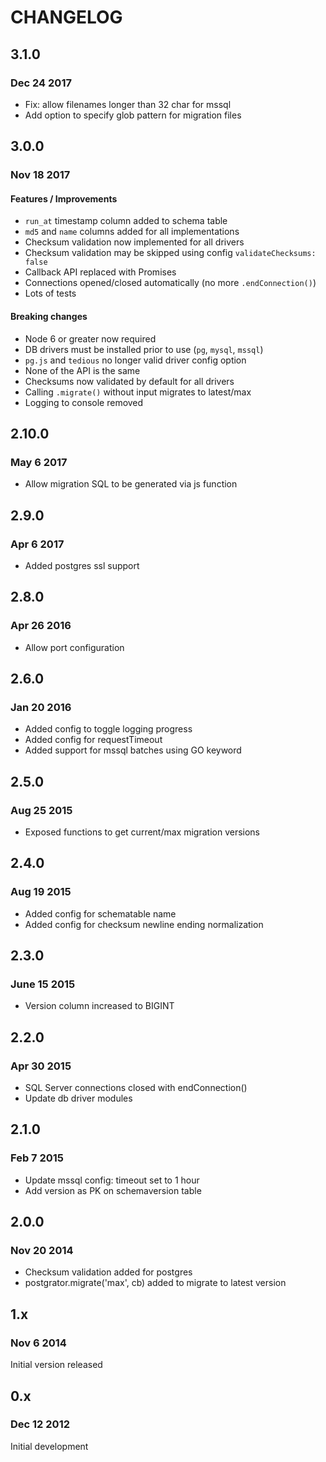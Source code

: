# CHANGELOG

## 3.1.0

### Dec 24 2017

* Fix: allow filenames longer than 32 char for mssql
* Add option to specify glob pattern for migration files

## 3.0.0

### Nov 18 2017

#### Features / Improvements

* `run_at` timestamp column added to schema table
* `md5` and `name` columns added for all implementations
* Checksum validation now implemented for all drivers
* Checksum validation may be skipped using config `validateChecksums: false`
* Callback API replaced with Promises
* Connections opened/closed automatically (no more `.endConnection()`)
* Lots of tests

#### Breaking changes

* Node 6 or greater now required
* DB drivers must be installed prior to use (`pg`, `mysql`, `mssql`)
* `pg.js` and `tedious` no longer valid driver config option
* None of the API is the same
* Checksums now validated by default for all drivers
* Calling `.migrate()` without input migrates to latest/max
* Logging to console removed

## 2.10.0

### May 6 2017

* Allow migration SQL to be generated via js function

## 2.9.0

### Apr 6 2017

* Added postgres ssl support

## 2.8.0

### Apr 26 2016

* Allow port configuration

## 2.6.0

### Jan 20 2016

* Added config to toggle logging progress
* Added config for requestTimeout
* Added support for mssql batches using GO keyword

## 2.5.0

### Aug 25 2015

* Exposed functions to get current/max migration versions

## 2.4.0

### Aug 19 2015

* Added config for schematable name
* Added config for checksum newline ending normalization

## 2.3.0

### June 15 2015

* Version column increased to BIGINT

## 2.2.0

### Apr 30 2015

* SQL Server connections closed with endConnection()
* Update db driver modules

## 2.1.0

### Feb 7 2015

* Update mssql config: timeout set to 1 hour
* Add version as PK on schemaversion table

## 2.0.0

### Nov 20 2014

* Checksum validation added for postgres
* postgrator.migrate('max', cb) added to migrate to latest version

## 1.x

### Nov 6 2014

Initial version released

## 0.x

### Dec 12 2012

Initial development

